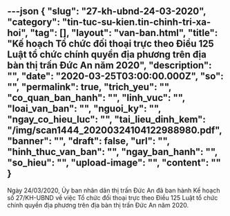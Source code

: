 ---json
{
    "slug": "27-kh-ubnd-24-03-2020",
    "category": "tin-tuc-su-kien.tin-chinh-tri-xa-hoi",
    "tag": [],
    "layout": "van-ban.html",
    "title": "Kế hoạch Tổ chức đối thoại trực theo Điều 125 Luật tổ chức chính quyền địa phương trên địa bàn thị trấn Đức An năm 2020",
    "description": "",
    "date": "2020-03-25T03:00:00.000Z",
    "so": "",
    "permalink": true,
    "trich_yeu": "",
    "co_quan_ban_hanh": "",
    "linh_vuc": "",
    "loai_van_ban": "",
    "nguoi_ky": "",
    "ngay_co_hieu_luc": "",
    "tai_lieu_dinh_kem": "/img/scan1444_20200324104122988980.pdf",
    "banner": "",
    "draft": false,
    "url": "",
    "hinh_thuc_van_ban": "",
    "ngay_ban_hanh": "",
    "so_hieu": "",
    "upload-image": "",
    "__content__": ""
}
---
<p>Ng&agrave;y 24/03/2020, Ủy ban nh&acirc;n d&acirc;n thị trấn Đức An đ&atilde; ban h&agrave;nh Kế hoạch số 27/KH-UBND về việc Tổ chức đối thoại trực theo Điều 125 Luật tổ chức ch&iacute;nh quyền địa phương tr&ecirc;n địa b&agrave;n thị trấn Đức An năm 2020.</p>

